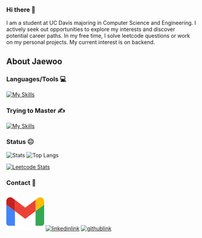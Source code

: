 ### Hi there 👋
I am a student at UC Davis majoring in Computer Science and Engineering. I actively seek out opportunities to explore my interests and discover potential career paths. In my free time, I solve leetcode questions or work on my personal projects. My current interest is on backend.
## About Jaewoo
### Languages/Tools 💻
[![My Skills](https://skillicons.dev/icons?i=js,html,css,bash,c,cpp,flask,git,github,go,processing,py,pytorch,tensorflow,vscode,autocad,latex&perline=5&theme=light)](https://skillicons.dev)

### Trying to Master ✍️
[![My Skills](https://skillicons.dev/icons?i=angular,aws,docker,firebase,flutter,gcp,nodejs,react&perline=5&theme=light)](https://skillicons.dev)

### Status 😐
<p align="left"> 
    <img alt="Stats" height="150px" src="https://github-readme-stats.vercel.app/api?username=leej1230&show_icons=true&theme=transparent" />
    <img alt="Top Langs" height="150px" src="https://github-readme-stats.vercel.app/api/top-langs/?username=leej1230&layout=compact" />
</p>

[![Leetcode Stats](https://leetcard.jacoblin.cool/kaeru1230?ext=heatmap)](https://leetcode.com/kaeru1230)

### Contact 📡
<p align="left">
    <a href="mailto:jwplee&#64;ucdavis.edu"><img src="./gmail.svg" alt="gmaillink"></a>
    <a href="https://www.linkedin.com/in/jaewoolee1230/" target="_blank"><img src="https://skillicons.dev/icons?i=linkedin" alt="linkedinlink"></a>
    <a href="https://github.com/leej1230" target="_blank"><img src="https://skillicons.dev/icons?i=github" alt="githublink"></a>
</p>